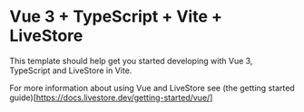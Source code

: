 # Vue 3 + TypeScript + Vite + LiveStore

This template should help get you started developing with Vue 3, TypeScript and LiveStore in Vite.

For more information about using Vue and LiveStore see (the getting started guide)[https://docs.livestore.dev/getting-started/vue/]